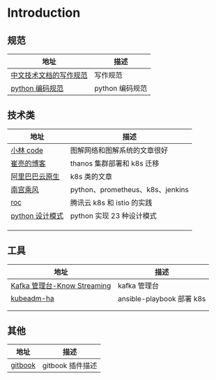 # Introduction

## 规范

| 地址                                                         | 描述           |
| ------------------------------------------------------------ | -------------- |
| [中文技术文档的写作规范](https://github.com/ruanyf/document-style-guide) | 写作规范       |
| [python 编码规范](https://github.com/zhaxiaowen/one-python-craftsman) | python 编码规范 |

## 技术类

| 地址                                                         | 描述                             |
| ------------------------------------------------------------ | -------------------------------- |
| [小林 code](https://xiaolincoding.com/)                       | 图解网络和图解系统的文章很好     |
| [崔亮的博客](https://www.cuiliangblog.cn/category/6)         | thanos 集群部署和 k8s 迁移          |
| [阿里巴巴云原生](https://www.toutiao.com/c/user/token/MS4wLjABAAAA_lFQVsrmujwP0WVjeV2-Itl0Ij_HkmzHjex3WykdkvE/?source=tuwen_detail) | k8s 类的文章                      |
| [南宫乘风](https://blog.csdn.net/heian_99?type=blog)         | python、prometheus、k8s、jenkins |
| [roc](https://imroc.cc/)                                     | 腾讯云 k8s 和 istio 的实践           |
| [python 设计模式](https://github.com/zhaxiaowen/python-design-patterns) | python 实现 23 种设计模式           |
|                                                              |                                  |
|                                                              |                                  |
|                                                              |                                  |

## 工具

| 地址                                                         | 描述                    |
| ------------------------------------------------------------ | ----------------------- |
| [Kafka 管理台-Know Streaming](https://doc.knowstreaming.com/product/2-quick-start#216rainbond-%E9%83%A8%E7%BD%B2) | kafka 管理台             |
| [kubeadm-ha](https://github.com/zhaxiaowen/kubeadm-ha)       | ansible-playbook 部署 k8s |
|                                                              |                         |
|                                                              |                         |

## 其他

| 地址                                                  | 描述            |
| ----------------------------------------------------- | --------------- |
| [gitbook](http://gitbook.zhangjikai.com/plugins.html) | gitbook 插件描述 |
